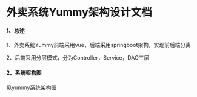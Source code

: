 # 外卖系统Yummy架构设计文档



#### 1、总述

1、外卖系统Yummy前端采用vue，后端采用springboot架构，实现前后端分离

2、后端采用分层模式，分为Controller，Service，DAO三层

#### 2、系统架构图

见yummy系统架构图



